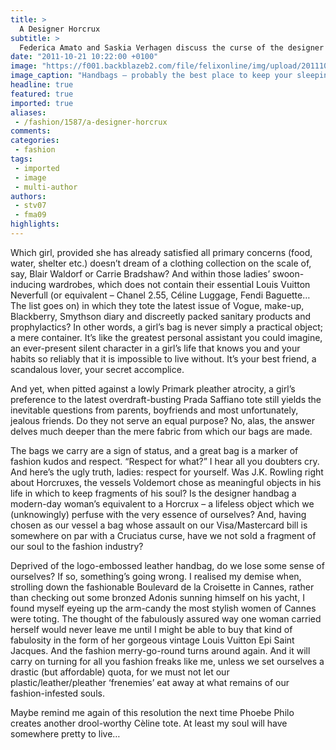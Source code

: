 ```yaml
---
title: >
  A Designer Horcrux
subtitle: >
  Federica Amato and Saskia Verhagen discuss the curse of the designer handbag
date: "2011-10-21 10:22:00 +0100"
image: "https://f001.backblazeb2.com/file/felixonline/img/upload/201110211121-ak6309-beymen_2011_ss_002.jpg"
image_caption: "Handbags – probably the best place to keep your sleeping pills"
headline: true
featured: true
imported: true
aliases:
 - /fashion/1587/a-designer-horcrux
comments:
categories:
 - fashion
tags:
 - imported
 - image
 - multi-author
authors:
 - stv07
 - fma09
highlights:
---
```


Which girl, provided she has already satisfied all primary concerns (food, water, shelter etc.) doesn’t dream of a clothing collection on the scale of, say, Blair Waldorf or Carrie Bradshaw? And within those ladies’ swoon-inducing wardrobes, which does not contain their essential Louis Vuitton Neverfull (or equivalent – Chanel 2.55, Céline Luggage, Fendi Baguette… The list goes on) in which they tote the latest issue of Vogue, make-up, Blackberry, Smythson diary and discreetly packed sanitary products and prophylactics? In other words, a girl’s bag is never simply a practical object; a mere container. It’s like the greatest personal assistant you could imagine, an ever-present silent character in a girl’s life that knows you and your habits so reliably that it is impossible to live without. It’s your best friend, a scandalous lover, your secret accomplice.

And yet, when pitted against a lowly Primark pleather atrocity, a girl’s preference to the latest overdraft-busting Prada Saffiano tote still yields the inevitable questions from parents, boyfriends and most unfortunately, jealous friends. Do they not serve an equal purpose? No, alas, the answer delves much deeper than the mere fabric from which our bags are made.

The bags we carry are a sign of status, and a great bag is a marker of fashion kudos and respect. “Respect for what?” I hear all you doubters cry. And here’s the ugly truth, ladies: respect for yourself. Was J.K. Rowling right about Horcruxes, the vessels Voldemort chose as meaningful objects in his life in which to keep fragments of his soul? Is the designer handbag a modern-day woman’s equivalent to a Horcrux – a lifeless object which we (unknowingly) perfuse with the very essence of ourselves? And, having chosen as our vessel a bag whose assault on our Visa/Mastercard bill is somewhere on par with a Cruciatus curse, have we not sold a fragment of our soul to the fashion industry?

Deprived of the logo-embossed leather handbag, do we lose some sense of ourselves? If so, something’s going wrong. I realised my demise when, strolling down the fashionable Boulevard de la Croisette in Cannes, rather than checking out some bronzed Adonis sunning himself on his yacht, I found myself eyeing up the arm-candy the most stylish women of Cannes were toting. The thought of the fabulously assured way one woman carried herself would never leave me until I might be able to buy that kind of fabulosity in the form of her gorgeous vintage Louis Vuitton Epi Saint Jacques. And the fashion merry-go-round turns around again. And it will carry on turning for all you fashion freaks like me, unless we set ourselves a drastic (but affordable) quota, for we must not let our plastic/leather/pleather ‘frenemies’ eat away at what remains of our fashion-infested souls.

Maybe remind me again of this resolution the next time Phoebe Philo creates another drool-worthy Cèline tote. At least my soul will have somewhere pretty to live…
